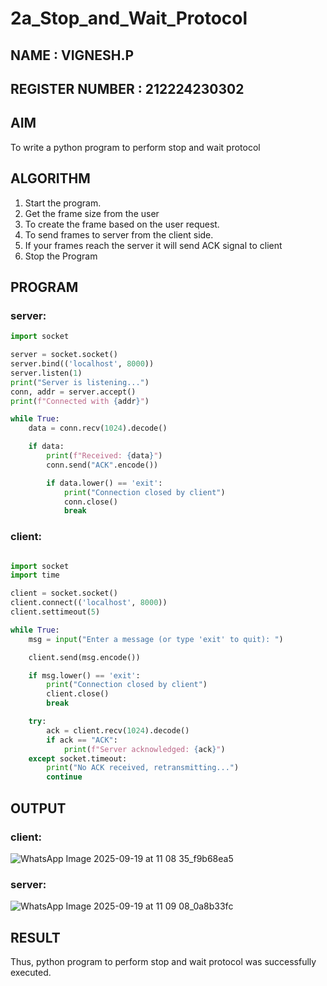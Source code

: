 # 2a_Stop_and_Wait_Protocol
##  NAME : VIGNESH.P
## REGISTER NUMBER : 212224230302
## AIM 
To write a python program to perform stop and wait protocol
## ALGORITHM
1. Start the program.
2. Get the frame size from the user
3. To create the frame based on the user request.
4. To send frames to server from the client side.
5. If your frames reach the server it will send ACK signal to client
6. Stop the Program
## PROGRAM
### server:
```python
import socket

server = socket.socket()
server.bind(('localhost', 8000))
server.listen(1)
print("Server is listening...")
conn, addr = server.accept()
print(f"Connected with {addr}")

while True:
    data = conn.recv(1024).decode()

    if data:
        print(f"Received: {data}")
        conn.send("ACK".encode())

        if data.lower() == 'exit':  
            print("Connection closed by client")
            conn.close()
            break

```

### client:
```python

import socket
import time

client = socket.socket()
client.connect(('localhost', 8000))
client.settimeout(5)  

while True:
    msg = input("Enter a message (or type 'exit' to quit): ")

    client.send(msg.encode())  

    if msg.lower() == 'exit':  
        print("Connection closed by client")
        client.close()
        break

    try:
        ack = client.recv(1024).decode()
        if ack == "ACK":
            print(f"Server acknowledged: {ack}")
    except socket.timeout:
        print("No ACK received, retransmitting...")
        continue  

```
## OUTPUT
### client:
![WhatsApp Image 2025-09-19 at 11 08 35_f9b68ea5](https://github.com/user-attachments/assets/a58c4754-29c4-4ffc-b809-82ee8d2a16d4)

### server:
![WhatsApp Image 2025-09-19 at 11 09 08_0a8b33fc](https://github.com/user-attachments/assets/339b5ac0-2f46-4a7f-a12f-7e5ac3789fe7)

## RESULT
Thus, python program to perform stop and wait protocol was successfully executed.
